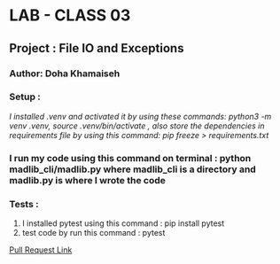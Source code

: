 # LAB - CLASS 03

## Project : File IO and Exceptions
### Author: Doha Khamaiseh

### Setup :
*I installed .venv and activated it by using these commands: python3 -m venv .venv, source .venv/bin/activate  , also store the dependencies in  requirements file by using this command: pip freeze > requirements.txt*


### I run my code using this command on terminal : python madlib_cli/madlib.py where madlib_cli is a directory and madlib.py is where I wrote the code

### Tests :
1. I installed pytest using this command : pip install pytest
2. test code by run this command : pytest


[Pull Request Link](https://github.com/DohaKhamaiseh/madlib-cli/pull/3)